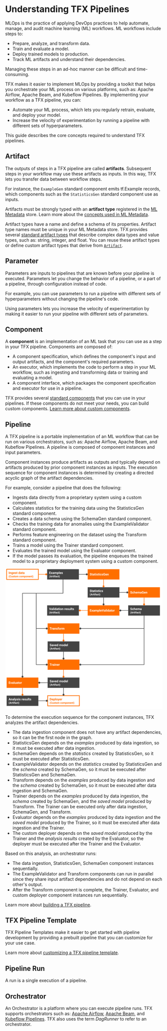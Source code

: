 # Understanding TFX Pipelines

MLOps is the practice of applying DevOps practices to help automate, manage, and
audit machine learning (ML) workflows. ML workflows include steps to:

*   Prepare, analyze, and transform data.
*   Train and evaluate a model.
*   Deploy trained models to production.
*   Track ML artifacts and understand their dependencies.

Managing these steps in an ad-hoc manner can be difficult and time-consuming.

TFX makes it easier to implement MLOps by providing a toolkit that helps you
orchestrate your ML process on various platforms, such as: Apache Airflow,
Apache Beam, and Kubeflow Pipelines. By implementing your workflow as a TFX
pipeline, you can:

*   Automate your ML process, which lets you regularly retrain, evaluate, and
    deploy your model.
*   Increase the velocity of experimentation by running a pipeline with
    different sets of hyperparameters.

This guide describes the core concepts required to understand TFX pipelines.

## Artifact

The outputs of steps in a TFX pipeline are called **artifacts**. Subsequent
steps in your workflow may use these artifacts as inputs. In this way, TFX lets
you transfer data between workflow steps.

For instance, the `ExampleGen` standard component emits tf.Example records,
which components such as the `StatisticsGen` standard component use as inputs.

Artifacts must be strongly typed with an **artifact type** registered in the
[ML Metadata](mlmd) store. Learn more about the
[concepts used in ML Metadata](mlmd#concepts).

Artifact types have a name and define a schema of its properties. Artifact type
names must be unique in your ML Metadata store. TFX provides several
[standard artifact types](https://github.com/tensorflow/tfx/blob/master/tfx/types/standard_artifacts.py)
that describe complex data types and value types, such as: string, integer, and
float. You can reuse these artifact types or define custom artifact types that
derive from
[`Artifact`](https://github.com/tensorflow/tfx/blob/master/tfx/types/artifact.py).

## Parameter

Parameters are inputs to pipelines that are known before your pipeline is
executed. Parameters let you change the behavior of a pipeline, or a part of a
pipeline, through configuration instead of code.

For example, you can use parameters to run a pipeline with different sets of
hyperparameters without changing the pipeline's code.

Using parameters lets you increase the velocity of experimentation by making it
easier to run your pipeline with different sets of parameters.

## Component

A **component** is an implementation of an ML task that you can use as a step in
your TFX pipeline. Components are composed of:

*   A component specification, which defines the component's input and output
    artifacts, and the component's required parameters.
*   An executor, which implements the code to perform a step in your ML
    workflow, such as ingesting and transforming data or training and evaluating
    a model.
*   A component interface, which packages the component specification and
    executor for use in a pipeline.

TFX provides several [standard components](guide#tfx_pipeline_components) that
you can use in your pipelines. If these components do not meet your needs, you
can build custom components.
[Learn more about custom components](understanding_custom_components).

## Pipeline

A TFX pipeline is a portable implementation of an ML workflow that can be run on
various orchestrators, such as: Apache Airflow, Apache Beam, and Kubeflow
Pipelines. A pipeline is composed of component instances and input parameters.

Component instances produce artifacts as outputs and typically depend on
artifacts produced by prior component instances as inputs. The execution
sequence for component instances is determined by creating a directed acyclic
graph of the artifact dependencies.

For example, consider a pipeline that does the following:

*   Ingests data directly from a proprietary system using a custom component.
*   Calculates statistics for the training data using the StatisticsGen standard
    component.
*   Creates a data schema using the SchemaGen standard component.
*   Checks the training data for anomalies using the ExampleValidator standard
    component.
*   Performs feature engineering on the dataset using the Transform standard
    component.
*   Trains a model using the Trainer standard component.
*   Evaluates the trained model using the Evaluator component.
*   If the model passes its evaluation, the pipeline enqueues the trained model
    to a proprietary deployment system using a custom component.

![](images/tfx_pipeline_graph.svg)

To determine the execution sequence for the component instances, TFX analyzes
the artifact dependencies.

*   The data ingestion component does not have any artifact dependencies, so it
    can be the first node in the graph.
*   StatisticsGen depends on the _examples_ produced by data ingestion, so it
    must be executed after data ingestion.
*   SchemaGen depends on the _statistics_ created by StatisticsGen, so it must
    be executed after StatisticsGen.
*   ExampleValidator depends on the _statistics_ created by StatisticsGen and
    the _schema_ created by SchemaGen, so it must be executed after
    StatisticsGen and SchemaGen.
*   Transform depends on the _examples_ produced by data ingestion and the
    _schema_ created by SchemaGen, so it must be executed after data ingestion
    and SchemaGen.
*   Trainer depends on the _examples_ produced by data ingestion, the _schema_
    created by SchemaGen, and the _saved model_ produced by Transform. The
    Trainer can be executed only after data ingestion, SchemaGen, and Transform.
*   Evaluator depends on the _examples_ produced by data ingestion and the
    _saved model_ produced by the Trainer, so it must be executed after data
    ingestion and the Trainer.
*   The custom deployer depends on the _saved model_ produced by the Trainer and
    the _analysis results_ created by the Evaluator, so the deployer must be
    executed after the Trainer and the Evaluator.

Based on this analysis, an orchestrator runs:

*   The data ingestion, StatisticsGen, SchemaGen component instances
    sequentially.
*   The ExampleValidator and Transform components can run in parallel since they
    share input artifact dependencies and do not depend on each other's output.
*   After the Transform component is complete, the Trainer, Evaluator, and
    custom deployer component instances run sequentially.

Learn more about [building a TFX pipeline](build_tfx_pipeline).

## TFX Pipeline Template

TFX Pipeline Templates make it easier to get started with pipeline development
by providing a prebuilt pipeline that you can customize for your use case.

Learn more about
[customizing a TFX pipeline template](build_tfx_pipeline#build-a-pipeline-using-a-template).

## Pipeline Run

A run is a single execution of a pipeline.

## Orchestrator

An Orchestrator is a platform where you can execute pipeline runs. TFX supports
orchestrators such as: [Apache Airflow](airflow),
[Apache Beam](beam_orchestrator), and [Kubeflow Pipelines](kubeflow). TFX also
uses the term _DagRunner_ to refer to an orchestrator.
